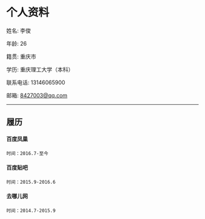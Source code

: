 # 个人资料

姓名: 李俊

年龄: 26

籍贯: 重庆市

学历: 重庆理工大学（本科）

联系电话: 13146065900

邮箱: 8427003@qq.com

---

## 履历

#### 百度凤巢
    
    时间：2016.7-至今

#### 百度贴吧
    
    时间：2015.9-2016.6
    
    
#### 去哪儿网
    
    时间：2014.7-2015.9



